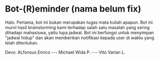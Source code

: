 # Bot-(R)eminder (nama belum fix)

Halo. Pertama, bot ini bukan merupakan tugas mata kuliah apapun. Bot ini murni hasil brainstorming kami terhadap salah satu
masalah yang sering dihadapi mahasiswa, yaitu lupa jadwal. Bot ini berfungsi untuk menyimpan "jadwal hidup" dan akan memberikan
notifikasi kepada user di waktu yang telah ditentukan.

Devs:
ALfonsus Enrico --- Michael Wida P. --- Vito Varian L.
